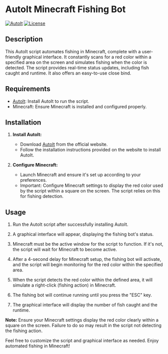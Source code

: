 # AutoIt Minecraft Fishing Bot

[![AutoIt](https://img.shields.io/badge/language-AutoIt-blue.svg)](https://www.autoitscript.com/site/)
[![License](https://img.shields.io/github/license/yourusername/your-repo-name)](https://github.com/yourusername/your-repo-name/blob/main/LICENSE)

## Description
This AutoIt script automates fishing in Minecraft, complete with a user-friendly graphical interface. It constantly scans for a red color within a specified area on the screen and simulates fishing when the color is detected. The script provides real-time status updates, including fish caught and runtime. It also offers an easy-to-use close bind.

## Requirements
- [AutoIt](https://www.autoitscript.com/site/autoit/downloads/): Install AutoIt to run the script.
- Minecraft: Ensure Minecraft is installed and configured properly.

## Installation

1. **Install AutoIt:**
   - Download [AutoIt](https://www.autoitscript.com/site/autoit/downloads/) from the official website.
   - Follow the installation instructions provided on the website to install AutoIt.

2. **Configure Minecraft:**
   - Launch Minecraft and ensure it's set up according to your preferences.
   - Important: Configure Minecraft settings to display the red color used by the script within a square on the screen. The script relies on this for fishing detection.

## Usage

1. Run the AutoIt script after successfully installing AutoIt.

2. A graphical interface will appear, displaying the fishing bot's status.

3. Minecraft must be the active window for the script to function. If it's not, the script will wait for Minecraft to become active.

4. After a 4-second delay for Minecraft setup, the fishing bot will activate, and the script will begin monitoring for the red color within the specified area.

5. When the script detects the red color within the defined area, it will simulate a right-click (fishing action) in Minecraft.

6. The fishing bot will continue running until you press the "ESC" key.

7. The graphical interface will display the number of fish caught and the runtime.

**Note:** Ensure your Minecraft settings display the red color clearly within a square on the screen. Failure to do so may result in the script not detecting the fishing action.

Feel free to customize the script and graphical interface as needed. Enjoy automated fishing in Minecraft!
